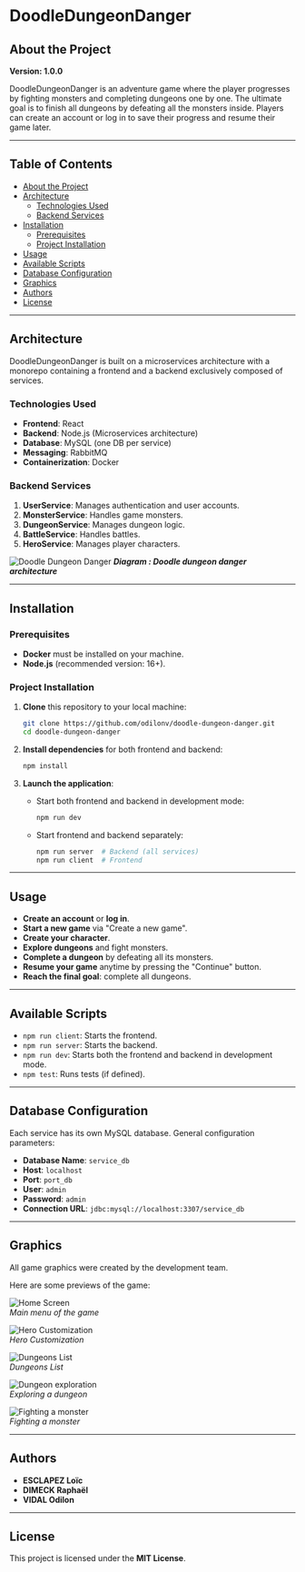 # DoodleDungeonDanger



## About the Project

**Version: 1.0.0**  

DoodleDungeonDanger is an adventure game where the player progresses by fighting monsters and completing dungeons one by one. The ultimate goal is to finish all dungeons by defeating all the monsters inside. Players can create an account or log in to save their progress and resume their game later.

---

## Table of Contents

- [About the Project](#about-the-project)
- [Architecture](#architecture)
  - [Technologies Used](#technologies-used)
  - [Backend Services](#backend-services)
- [Installation](#installation)
  - [Prerequisites](#prerequisites)
  - [Project Installation](#project-installation)
- [Usage](#usage)
- [Available Scripts](#available-scripts)
- [Database Configuration](#database-configuration)
- [Graphics](#graphics)
- [Authors](#authors)
- [License](#license)

---

## Architecture

DoodleDungeonDanger is built on a microservices architecture with a monorepo containing a frontend and a backend exclusively composed of services.

### Technologies Used
- **Frontend**: React
- **Backend**: Node.js (Microservices architecture)
- **Database**: MySQL (one DB per service)
- **Messaging**: RabbitMQ
- **Containerization**: Docker

### Backend Services
1. **UserService**: Manages authentication and user accounts.
2. **MonsterService**: Handles game monsters.
3. **DungeonService**: Manages dungeon logic.
4. **BattleService**: Handles battles.
5. **HeroService**: Manages player characters.

![Doodle Dungeon Danger](docs/doodle-dungeon-danger-architecture.png)
***Diagram : Doodle dungeon danger architecture***

---

## Installation

### Prerequisites
- **Docker** must be installed on your machine.
- **Node.js** (recommended version: 16+).

### Project Installation

1. **Clone** this repository to your local machine:
    ```sh
    git clone https://github.com/odilonv/doodle-dungeon-danger.git
    cd doodle-dungeon-danger
    ```

2. **Install dependencies** for both frontend and backend:
    ```sh
    npm install
    ```

3. **Launch the application**:
    - Start both frontend and backend in development mode:
      ```sh
      npm run dev
      ```
    - Start frontend and backend separately:
      ```sh
      npm run server  # Backend (all services)
      npm run client  # Frontend
      ```

---

## Usage

- **Create an account** or **log in**.
- **Start a new game** via "Create a new game".
- **Create your character**.
- **Explore dungeons** and fight monsters.
- **Complete a dungeon** by defeating all its monsters.
- **Resume your game** anytime by pressing the "Continue" button.
- **Reach the final goal**: complete all dungeons.

---

## Available Scripts

- `npm run client`: Starts the frontend.
- `npm run server`: Starts the backend.
- `npm run dev`: Starts both the frontend and backend in development mode.
- `npm test`: Runs tests (if defined).

---

## Database Configuration

Each service has its own MySQL database. General configuration parameters:

- **Database Name**: `service_db`
- **Host**: `localhost`
- **Port**: `port_db`
- **User**: `admin`
- **Password**: `admin`
- **Connection URL**: `jdbc:mysql://localhost:3307/service_db`

---

## Graphics

All game graphics were created by the development team.

Here are some previews of the game:

![Home Screen](docs/screenshots/home-screen.png)  
*Main menu of the game*

![Hero Customization](docs/screenshots/hero-customization.png)  
*Hero Customization*

![Dungeons List](docs/screenshots/dungeons-list.png)  
*Dungeons List*

![Dungeon exploration](docs/screenshots/dungeon-exploration.png)  
*Exploring a dungeon*

![Fighting a monster](docs/screenshots/fight.png)  
*Fighting a monster*


---

## Authors

- **ESCLAPEZ Loïc**
- **DIMECK Raphaël**
- **VIDAL Odilon**

---

## License

This project is licensed under the **MIT License**.
